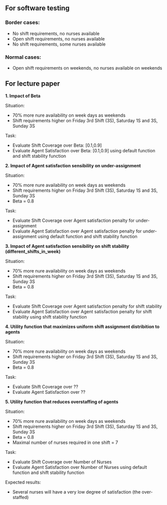 ## For software testing
### Border cases:
- No shift requirements, no nurses available
- Open shift requirements, no nurses available
- No shift requirements, some nurses available

### Normal cases:
- Open shift requirements on weekends, no nurses available on weekends

## For lecture paper
**1. Impact of Beta**

Situation: 
- 70% more nure availability on week days as weekends
- Shift requirements higher on Friday 3rd Shift (3S), Saturday 1S and 3S, Sunday 3S

Task:
- Evaluate Shift Coverage over Beta: [0.1,0.9]
- Evaluate Agent Satisfaction over Beta: [0.1,0.9] using default function and shift stability function

**2. Impact of Agent satisfaction sensibility on under-assignment**

Situation: 
- 70% more nure availability on week days as weekends
- Shift requirements higher on Friday 3rd Shift (3S), Saturday 1S and 3S, Sunday 3S
- Beta = 0.8

Task:
- Evaluate Shift Coverage over Agent satisfaction penalty for under-assignment
- Evaluate Agent Satisfaction over Agent satisfaction penalty for under-assignment using default function and shift stability function

**3. Impact of Agent satisfaction sensibility on shift stability (different_shifts_in_week)**

Situation: 
- 70% more nure availability on week days as weekends
- Shift requirements higher on Friday 3rd Shift (3S), Saturday 1S and 3S, Sunday 3S
- Beta = 0.8

Task:
- Evaluate Shift Coverage over Agent satisfaction penalty for shift stability
- Evaluate Agent Satisfaction over Agent satisfaction penalty for shift stability using shift stability function

**4. Utility function that maximizes uniform shift assignment distribition to agents**

Situation: 
- 70% more nure availability on week days as weekends
- Shift requirements higher on Friday 3rd Shift (3S), Saturday 1S and 3S, Sunday 3S
- Beta = 0.8

Task:
- Evaluate Shift Coverage over ??
- Evaluate Agent Satisfaction over ??


**5. Utility function that reduces overstaffing of agents**

Situation: 
- 70% more nure availability on week days as weekends
- Shift requirements higher on Friday 3rd Shift (3S), Saturday 1S and 3S, Sunday 3S
- Beta = 0.8
- Maximal number of nurses required in one shift = 7

Task:
- Evaluate Shift Coverage over Number of Nurses
- Evaluate Agent Satisfaction over Number of Nurses using default function and shift stability function

Expected results:
- Several nurses will have a very low degree of satisfaction (the over-staffed)

